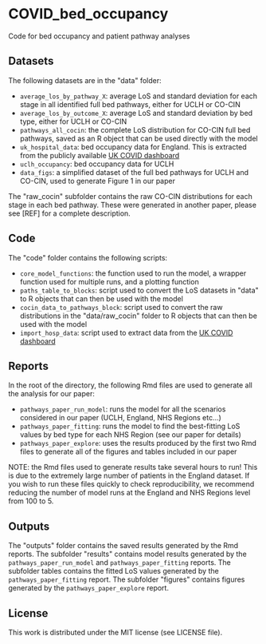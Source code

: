 # COVID_bed_occupancy

Code for bed occupancy and patient pathway analyses

## Datasets

The following datasets are in the "data" folder:
- `average_los_by_pathway_X`: average LoS and standard deviation for each
stage in all identified full bed pathways, either for UCLH or CO-CIN
- `average_los_by_outcome_X`: average LoS and standard deviation by bed type,
either for UCLH or CO-CIN
- `pathways_all_cocin`: the complete LoS distribution for CO-CIN full bed
pathways, saved as an R object that can be used directly with the model
- `uk_hospital_data`: bed occupancy data for England. This is extracted from
the publicly available [UK COVID dashboard](https://coronavirus.data.gov.uk/)
- `uclh_occupancy`: bed occupancy data for UCLH
- `data_figs`: a simplified dataset of the full bed pathways for UCLH and CO-CIN,
used to generate Figure 1 in our paper

The "raw_cocin" subfolder contains the raw CO-CIN distributions for each stage
in each bed pathway. These were generated in another paper, please see [REF] for
a complete description.

## Code

The "code" folder contains the following scripts:
- `core_model_functions`: the function used to run the model, a wrapper function
used for multiple runs, and a plotting function
- `paths_table_to_blocks`: script used to convert the LoS datasets in "data" to
R objects that can then be used with the model
- `cocin_data_to_pathways_block`: script used to convert the raw distributions
in the "data/raw_cocin" folder to R objects that can then be used with the model
- `import_hosp_data`: script used to extract data from the
[UK COVID dashboard](https://coronavirus.data.gov.uk/)

## Reports

In the root of the directory, the following Rmd files are used to generate all
the analysis for our paper:
- `pathways_paper_run_model`: runs the model for all the scenarios considered in
our paper (UCLH, England, NHS Regions etc...)
- `pathways_paper_fitting`: runs the model to find the best-fitting LoS values
by bed type for each NHS Region (see our paper for details)
- `pathways_paper_explore`: uses the results produced by the first two Rmd files
to generate all of the figures and tables included in our paper

NOTE: the Rmd files used to generate results take several hours to run! This is
due to the extremely large number of patients in the England dataset. If you
wish to run these files quickly to check reproducibility, we recommend reducing
the number of model runs at the England and NHS Regions level from 100 to 5.

## Outputs

The "outputs" folder contains the saved results generated by the Rmd reports.
The subfolder "results" contains model results generated by the `pathways_paper_run_model`
and `pathways_paper_fitting` reports.
The subfolder tables contains the fitted LoS values generated by the 
`pathways_paper_fitting` report.
The subfolder "figures" contains figures generated by the `pathways_paper_explore`
report.

## License

This work is distributed under the MIT license (see LICENSE file).
